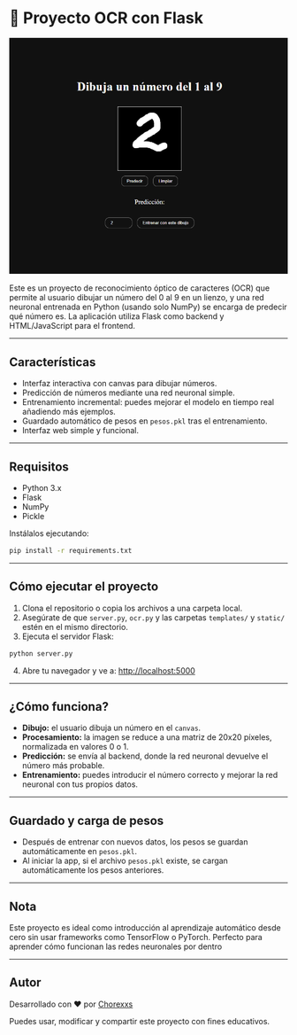 # 🧠 Proyecto OCR con Flask

![Imagen del proyecto](static/portada1.png)

Este es un proyecto de reconocimiento óptico de caracteres (OCR) que permite al usuario dibujar un número del 0 al 9 en un lienzo, y una red neuronal entrenada en Python (usando solo NumPy) se encarga de predecir qué número es. La aplicación utiliza Flask como backend y HTML/JavaScript para el frontend.

---

## Características

- Interfaz interactiva con canvas para dibujar números.
- Predicción de números mediante una red neuronal simple.
- Entrenamiento incremental: puedes mejorar el modelo en tiempo real añadiendo más ejemplos.
- Guardado automático de pesos en `pesos.pkl` tras el entrenamiento.
- Interfaz web simple y funcional.

---

## Requisitos

- Python 3.x
- Flask
- NumPy
- Pickle

Instálalos ejecutando:

```bash
pip install -r requirements.txt
```

---

## Cómo ejecutar el proyecto

1. Clona el repositorio o copia los archivos a una carpeta local.
2. Asegúrate de que `server.py`, `ocr.py` y las carpetas `templates/` y `static/` estén en el mismo directorio.
3. Ejecuta el servidor Flask:

```bash
python server.py
```

4. Abre tu navegador y ve a: [http://localhost:5000](http://localhost:5000)

---

## ¿Cómo funciona?

- **Dibujo:** el usuario dibuja un número en el `canvas`.
- **Procesamiento:** la imagen se reduce a una matriz de 20x20 píxeles, normalizada en valores 0 o 1.
- **Predicción:** se envía al backend, donde la red neuronal devuelve el número más probable.
- **Entrenamiento:** puedes introducir el número correcto y mejorar la red neuronal con tus propios datos.

---

## Guardado y carga de pesos

- Después de entrenar con nuevos datos, los pesos se guardan automáticamente en `pesos.pkl`.
- Al iniciar la app, si el archivo `pesos.pkl` existe, se cargan automáticamente los pesos anteriores.

---

## Nota

Este proyecto es ideal como introducción al aprendizaje automático desde cero sin usar frameworks como TensorFlow o PyTorch. Perfecto para aprender cómo funcionan las redes neuronales por dentro

---

## Autor

Desarrollado con ❤️ por [Chorexxs](https://chorexxs-portfolio.dev/)

Puedes usar, modificar y compartir este proyecto con fines educativos.
